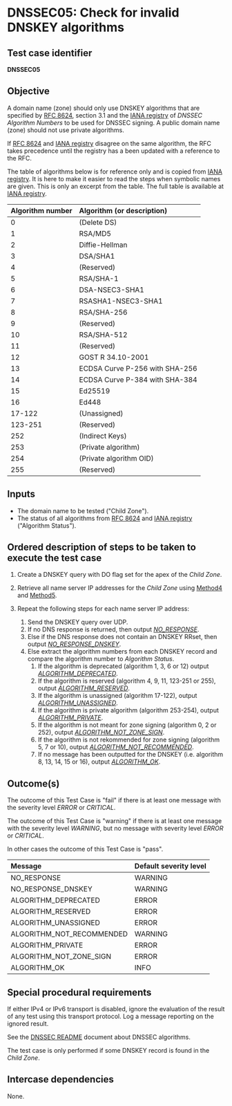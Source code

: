 # DNSSEC05: Check for invalid DNSKEY algorithms

## Test case identifier
**DNSSEC05**

## Objective

A domain name (zone) should only use DNSKEY algorithms that are specified
by [RFC 8624], section 3.1 and the [IANA registry] of *DNSSEC Algorithm
Numbers* to be used for DNSSEC signing. A public domain name (zone) should not use
private algorithms.

If [RFC 8624] and [IANA registry] disagree on the same algorithm, the
RFC takes precedence until the registry has a been updated with a
reference to the RFC.

The table of algorithms below is for reference only and is copied from [IANA
registry]. It is here to make it easier to read the steps when symbolic
names are given. This is only an excerpt from the table. The full table is
available at [IANA registry].

Algorithm number | Algorithm (or description)
:----------------|:-----------------------------------
0                | (Delete DS)
1                | RSA/MD5
2                | Diffie-Hellman
3                | DSA/SHA1
4                | (Reserved)
5                | RSA/SHA-1
6                | DSA-NSEC3-SHA1
7                | RSASHA1-NSEC3-SHA1
8                | RSA/SHA-256
9                | (Reserved)
10               | RSA/SHA-512
11               | (Reserved)
12               | GOST R 34.10-2001
13               | ECDSA Curve P-256 with SHA-256
14               | ECDSA Curve P-384 with SHA-384
15               | Ed25519
16               | Ed448
17-122           | (Unassigned)
123-251          | (Reserved)
252              | (Indirect Keys)
253              | (Private algorithm)
254              | (Private algorithm OID)
255              | (Reserved)


## Inputs

* The domain name to be tested ("Child Zone").
* The status of all algorithms from [RFC 8624] and [IANA registry]
  ("Algorithm Status").

## Ordered description of steps to be taken to execute the test case

1. Create a DNSKEY query with DO flag set for the apex of the
   *Child Zone*.

2. Retrieve all name server IP addresses for the
   *Child Zone* using [Method4] and [Method5].

3. Repeat the following steps for each name server IP address:

   1. Send the DNSKEY query over UDP.
   2. If no DNS response is returned, then output *[NO_RESPONSE]*.
   3. Else if the DNS response does not contain an DNSKEY RRset,
      then output *[NO_RESPONSE_DNSKEY]*.
   4. Else extract the algorithm numbers from each DNSKEY record and
      compare the algorithm number to *Algorithm Status*.
      1. If the algorithm is deprecated (algorithm 1, 3, 6 or 12)
         output *[ALGORITHM_DEPRECATED]*.
      2. If the algorithm is reserved (algorithm
         4, 9, 11, 123-251 or 255), output *[ALGORITHM_RESERVED]*.
      3. If the algorithm is unassigned (algorithm
         17-122), output *[ALGORITHM_UNASSIGNED]*.
      4. If the algorithm is private algorithm
         (algorithm 253-254), output *[ALGORITHM_PRIVATE]*.
      5. If the algorithm is not meant for zone signing (algorithm
         0, 2 or 252), output *[ALGORITHM_NOT_ZONE_SIGN]*.
      6. If the algorithm is not rekommended for zone signing (algorithm
         5, 7 or 10), output *[ALGORITHM_NOT_RECOMMENDED]*.
      7. If no message has been outputted for the DNSKEY (i.e. algorithm
         8, 13, 14, 15 or 16), output *[ALGORITHM_OK]*.

## Outcome(s)

The outcome of this Test Case is "fail" if there is at least one message
with the severity level *ERROR* or *CRITICAL*.

The outcome of this Test Case is "warning" if there is at least one message
with the severity level *WARNING*, but no message with severity level
*ERROR* or *CRITICAL*.

In other cases the outcome of this Test Case is "pass".

Message                       | Default severity level
:-----------------------------|:-----------------------------------
NO_RESPONSE                   | WARNING
NO_RESPONSE_DNSKEY            | WARNING
ALGORITHM_DEPRECATED          | ERROR
ALGORITHM_RESERVED            | ERROR
ALGORITHM_UNASSIGNED          | ERROR
ALGORITHM_NOT_RECOMMENDED     | WARNING
ALGORITHM_PRIVATE             | ERROR
ALGORITHM_NOT_ZONE_SIGN       | ERROR
ALGORITHM_OK                  | INFO


## Special procedural requirements

If either IPv4 or IPv6 transport is disabled, ignore the evaluation of the
result of any test using this transport protocol. Log a message reporting
on the ignored result.

See the [DNSSEC README] document about DNSSEC algorithms.

The test case is only performed if some DNSKEY record is found in the
*Child Zone*.


## Intercase dependencies

None.

[RFC 8624]: https://www.rfc-editor.org/rfc/rfc8624.html#section-3.1
[IANA registry]: https://www.iana.org/assignments/dns-sec-alg-numbers/dns-sec-alg-numbers.xml

[Method4]: ../Methods.md#method-4-obtain-glue-address-records-from-parent
[Method5]: ../Methods.md#method-5-obtain-the-name-server-address-records-from-child

[DNSSEC README]: ./README.md
[NO_RESPONSE]: #outcomes
[NO_RESPONSE_DNSKEY]: #outcomes
[ALGORITHM_DEPRECATED]: #outcomes
[ALGORITHM_RESERVED]: #outcomes
[ALGORITHM_UNASSIGNED]: #outcomes
[ALGORITHM_NOT_RECOMMENDED]: #outcomes
[ALGORITHM_PRIVATE]: #outcomes
[ALGORITHM_NOT_ZONE_SIGN]: #outcomes
[ALGORITHM_OK]: #outcomes

